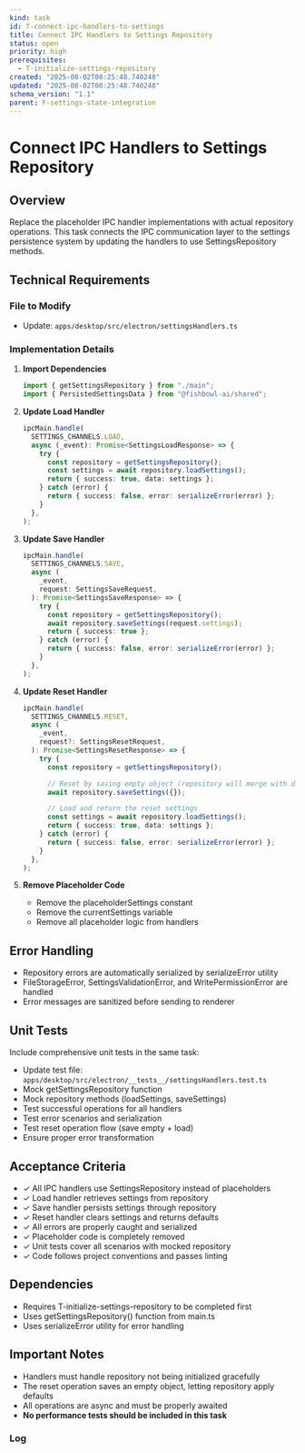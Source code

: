 ```yaml
---
kind: task
id: T-connect-ipc-handlers-to-settings
title: Connect IPC Handlers to Settings Repository
status: open
priority: high
prerequisites:
  - T-initialize-settings-repository
created: "2025-08-02T00:25:48.740248"
updated: "2025-08-02T00:25:48.740248"
schema_version: "1.1"
parent: F-settings-state-integration
---
```


# Connect IPC Handlers to Settings Repository

## Overview

Replace the placeholder IPC handler implementations with actual repository operations. This task connects the IPC communication layer to the settings persistence system by updating the handlers to use SettingsRepository methods.

## Technical Requirements

### File to Modify

- Update: `apps/desktop/src/electron/settingsHandlers.ts`

### Implementation Details

1. **Import Dependencies**

   ```typescript
   import { getSettingsRepository } from "./main";
   import { PersistedSettingsData } from "@fishbowl-ai/shared";
   ```

2. **Update Load Handler**

   ```typescript
   ipcMain.handle(
     SETTINGS_CHANNELS.LOAD,
     async (_event): Promise<SettingsLoadResponse> => {
       try {
         const repository = getSettingsRepository();
         const settings = await repository.loadSettings();
         return { success: true, data: settings };
       } catch (error) {
         return { success: false, error: serializeError(error) };
       }
     },
   );
   ```

3. **Update Save Handler**

   ```typescript
   ipcMain.handle(
     SETTINGS_CHANNELS.SAVE,
     async (
       _event,
       request: SettingsSaveRequest,
     ): Promise<SettingsSaveResponse> => {
       try {
         const repository = getSettingsRepository();
         await repository.saveSettings(request.settings);
         return { success: true };
       } catch (error) {
         return { success: false, error: serializeError(error) };
       }
     },
   );
   ```

4. **Update Reset Handler**

   ```typescript
   ipcMain.handle(
     SETTINGS_CHANNELS.RESET,
     async (
       _event,
       request?: SettingsResetRequest,
     ): Promise<SettingsResetResponse> => {
       try {
         const repository = getSettingsRepository();

         // Reset by saving empty object (repository will merge with defaults)
         await repository.saveSettings({});

         // Load and return the reset settings
         const settings = await repository.loadSettings();
         return { success: true, data: settings };
       } catch (error) {
         return { success: false, error: serializeError(error) };
       }
     },
   );
   ```

5. **Remove Placeholder Code**
   - Remove the placeholderSettings constant
   - Remove the currentSettings variable
   - Remove all placeholder logic from handlers

## Error Handling

- Repository errors are automatically serialized by serializeError utility
- FileStorageError, SettingsValidationError, and WritePermissionError are handled
- Error messages are sanitized before sending to renderer

## Unit Tests

Include comprehensive unit tests in the same task:

- Update test file: `apps/desktop/src/electron/__tests__/settingsHandlers.test.ts`
- Mock getSettingsRepository function
- Mock repository methods (loadSettings, saveSettings)
- Test successful operations for all handlers
- Test error scenarios and serialization
- Test reset operation flow (save empty + load)
- Ensure proper error transformation

## Acceptance Criteria

- ✓ All IPC handlers use SettingsRepository instead of placeholders
- ✓ Load handler retrieves settings from repository
- ✓ Save handler persists settings through repository
- ✓ Reset handler clears settings and returns defaults
- ✓ All errors are properly caught and serialized
- ✓ Placeholder code is completely removed
- ✓ Unit tests cover all scenarios with mocked repository
- ✓ Code follows project conventions and passes linting

## Dependencies

- Requires T-initialize-settings-repository to be completed first
- Uses getSettingsRepository() function from main.ts
- Uses serializeError utility for error handling

## Important Notes

- Handlers must handle repository not being initialized gracefully
- The reset operation saves an empty object, letting repository apply defaults
- All operations are async and must be properly awaited
- **No performance tests should be included in this task**

### Log
